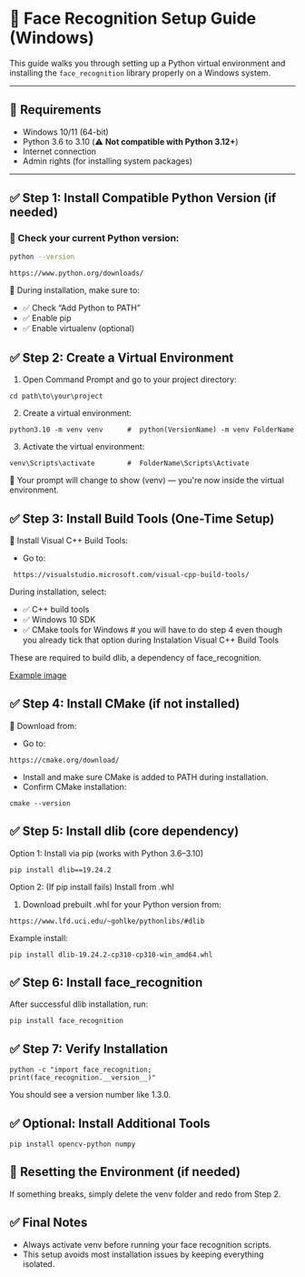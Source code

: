# 🧠 Face Recognition Setup Guide (Windows)

This guide walks you through setting up a Python virtual environment and installing the `face_recognition` library properly on a Windows system.

---

## 📌 Requirements

- Windows 10/11 (64-bit)
- Python 3.6 to 3.10 (⚠️ **Not compatible with Python 3.12+**)
- Internet connection
- Admin rights (for installing system packages)

---

## ✅ Step 1: Install Compatible Python Version (if needed)

### 🔹 Check your current Python version:
```bash
python --version
```
```If it’s Python 3.11 or higher, download Python 3.10 or 3.9 from:
https://www.python.org/downloads/
```
🔸 During installation, make sure to:
- ✅ Check “Add Python to PATH”
- ✅ Enable pip
- ✅ Enable virtualenv (optional)

## ✅ Step 2: Create a Virtual Environment
1. Open Command Prompt and go to your project directory:
```
cd path\to\your\project
```
2. Create a virtual environment:
```
python3.10 -m venv venv      #  python(VersionName) -m venv FolderName
```
3. Activate the virtual environment:
```
venv\Scripts\activate        #  FolderName\Scripts\Activate
```
🔹 Your prompt will change to show (venv) — you're now inside the virtual environment.

## ✅ Step 3: Install Build Tools (One-Time Setup)
🔹 Install Visual C++ Build Tools:
- Go to:
```
 https://visualstudio.microsoft.com/visual-cpp-build-tools/
```
During installation, select:
- ✅ C++ build tools
- ✅ Windows 10 SDK
- ✅ CMake tools for Windows          # you will have to do step 4 even though you already tick that option during Instalation Visual C++ Build Tools

These are required to build dlib, a dependency of face_recognition.

[Example image](assets/Install_Build_Tools.jpg)

## ✅ Step 4: Install CMake (if not installed)
🔹 Download from:
- Go to:
```
https://cmake.org/download/
```
- Install and make sure CMake is added to PATH during installation.
- Confirm CMake installation:
```
cmake --version
```

## ✅ Step 5: Install dlib (core dependency)
Option 1: Install via pip (works with Python 3.6–3.10)
```
pip install dlib==19.24.2
```
Option 2: (If pip install fails) Install from .whl
1. Download prebuilt .whl for your Python version from:
```
https://www.lfd.uci.edu/~gohlke/pythonlibs/#dlib
```
Example install:
```
pip install dlib‑19.24.2‑cp310‑cp310‑win_amd64.whl
```

## ✅ Step 6: Install face_recognition
After successful dlib installation, run:
```
pip install face_recognition
```

## ✅ Step 7: Verify Installation
```
python -c "import face_recognition; print(face_recognition.__version__)"
```
You should see a version number like 1.3.0.

## ✅ Optional: Install Additional Tools
```
pip install opencv-python numpy
```

## 🧹 Resetting the Environment (if needed)
If something breaks, simply delete the venv folder and redo from Step 2.

## ✅ Final Notes
- Always activate venv before running your face recognition scripts.
- This setup avoids most installation issues by keeping everything isolated.











